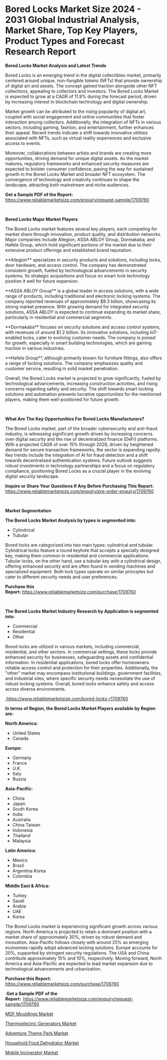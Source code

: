 <p><h1>Bored Locks Market Size 2024 - 2031 Global Industrial Analysis, Market Share, Top Key Players, Product Types and Forecast Research Report</h1></p><p><strong>Bored Locks Market Analysis and Latest Trends</strong></p>
<p><p>Bored Locks is an emerging trend in the digital collectibles market, primarily centered around unique, non-fungible tokens (NFTs) that provide ownership of digital art and assets. The concept gained traction alongside other NFT collections, appealing to collectors and investors. The Bored Locks Market is expected to grow at a CAGR of 11.9% during the forecast period, driven by increasing interest in blockchain technology and digital ownership. </p><p>Market growth can be attributed to the rising popularity of digital art, coupled with social engagement and online communities that foster interaction among collectors. Additionally, the integration of NFTs in various sectors, including gaming, fashion, and entertainment, further enhances their appeal. Recent trends indicate a shift towards innovative utilities associated with NFTs, such as virtual reality experiences and exclusive access to events. </p><p>Moreover, collaborations between artists and brands are creating more opportunities, driving demand for unique digital assets. As the market matures, regulatory frameworks and enhanced security measures are expected to bolster consumer confidence, paving the way for sustained growth in the Bored Locks Market and broader NFT ecosystem. The convergence of technology and creativity continues to shape the landscape, attracting both mainstream and niche audiences.</p></p>
<p><strong>Get a Sample PDF of the Report:&nbsp;</strong> <a href="https://www.reliablemarketsize.com/enquiry/request-sample/1709760?utm_campaign=1770&utm_medium=2&utm_source=Github&utm_content=ia&utm_term=21102024&utm_id=bored-locks">https://www.reliablemarketsize.com/enquiry/request-sample/1709760</a></p>
<p>&nbsp;</p>
<p><strong>Bored Locks Major Market Players</strong></p>
<p><p>The Bored Locks market features several key players, each competing for market share through innovation, product quality, and distribution networks. Major companies include Allegion, ASSA ABLOY Group, Dormakaba, and Hafele Group, which hold significant portions of the market due to their extensive product offerings and established brand reputation.</p><p>**Allegion** specializes in security products and solutions, including locks, door hardware, and access control. The company has demonstrated consistent growth, fueled by technological advancements in security systems. Its strategic acquisitions and focus on smart lock technology position it well for future expansion.</p><p>**ASSA ABLOY Group** is a global leader in access solutions, with a wide range of products, including traditional and electronic locking systems. The company reported revenues of approximately $9.3 billion, showcasing its strong market presence. With growing demand for integrated security solutions, ASSA ABLOY is expected to continue expanding its market share, particularly in residential and commercial segments.</p><p>**Dormakaba** focuses on security solutions and access control systems, with revenues of around $1.2 billion. Its innovative solutions, including IoT-enabled locks, cater to evolving customer needs. The company is poised for growth, especially in smart building technologies, which are gaining traction in various industries.</p><p>**Hafele Group**, although primarily known for furniture fittings, also offers a range of locking solutions. The company emphasizes quality and customer service, resulting in solid market penetration.</p><p>Overall, the Bored Locks market is projected to grow significantly, fueled by technological advancements, increasing construction activities, and rising concerns regarding safety and security. The shift towards smart locking solutions and automation presents lucrative opportunities for the mentioned players, making them well-positioned for future growth.</p></p>
<p>&nbsp;</p>
<p><strong>What Are The Key Opportunities For Bored Locks Manufacturers?</strong></p>
<p><p>The Bored Locks market, part of the broader cybersecurity and anti-fraud industry, is witnessing significant growth driven by increasing concerns over digital security and the rise of decentralized finance (DeFi) platforms. With a projected CAGR of over 15% through 2028, driven by heightened demand for secure transaction frameworks, the sector is expanding rapidly. Key trends include the integration of AI for fraud detection and a shift towards decentralized authentication systems. Future outlook suggests robust investments in technology partnerships and a focus on regulatory compliance, positioning Bored Locks as a crucial player in the evolving digital security landscape.</p></p>
<p><strong>Inquire or Share Your Questions If Any Before Purchasing This Report:</strong> <a href="https://www.reliablemarketsize.com/enquiry/pre-order-enquiry/1709760?utm_campaign=1770&utm_medium=2&utm_source=Github&utm_content=ia&utm_term=21102024&utm_id=bored-locks">https://www.reliablemarketsize.com/enquiry/pre-order-enquiry/1709760</a></p>
<p>&nbsp;</p>
<p><strong>Market Segmentation</strong></p>
<p><strong>The Bored Locks Market Analysis by types is segmented into:</strong></p>
<p><ul><li>Cylindrical</li><li>Tubular</li></ul></p>
<p><p>Bored locks are categorized into two main types: cylindrical and tubular. Cylindrical locks feature a round keyhole that accepts a specially designed key, making them common in residential and commercial applications. Tubular locks, on the other hand, use a tubular key with a cylindrical design, offering enhanced security and are often found in vending machines and specialized equipment. Both lock types operate on similar principles but cater to different security needs and user preferences.</p></p>
<p><strong>Purchase this Report:&nbsp;</strong><a href="https://www.reliablemarketsize.com/purchase/1709760?utm_campaign=1770&utm_medium=2&utm_source=Github&utm_content=ia&utm_term=21102024&utm_id=bored-locks">https://www.reliablemarketsize.com/purchase/1709760</a></p>
<p>&nbsp;</p>
<p><strong>The Bored Locks Market Industry Research by Application is segmented into:</strong></p>
<p><ul><li>Commercial</li><li>Residential</li><li>Other</li></ul></p>
<p><p>Bored locks are utilized in various markets, including commercial, residential, and other sectors. In commercial settings, these locks provide enhanced security for businesses, safeguarding assets and confidential information. In residential applications, bored locks offer homeowners reliable access control and protection for their properties. Additionally, the "other" market may encompass institutional buildings, government facilities, and industrial sites, where specific security needs necessitate the use of robust locking systems. Overall, bored locks enhance safety and access across diverse environments.</p></p>
<p><a href="https://www.reliablemarketsize.com/bored-locks-r1709760?utm_campaign=1770&utm_medium=2&utm_source=Github&utm_content=ia&utm_term=21102024&utm_id=bored-locks">&nbsp;https://www.reliablemarketsize.com/bored-locks-r1709760</a></p>
<p><strong>In terms of Region, the Bored Locks Market Players available by Region are:</strong></p>
<p>
    <p> <strong> North America: </strong>
        <ul>
            <li>United States</li>
            <li>Canada</li>
        </ul>
        </p> 
    <p> <strong> Europe: </strong>
        <ul>
            <li>Germany</li>
            <li>France</li>
            <li>U.K.</li>
            <li>Italy</li>
            <li>Russia</li>
        </ul>
        </p> 
    <p> <strong> Asia-Pacific: </strong>
        <ul>
            <li>China</li>
            <li>Japan</li>
            <li>South Korea</li>
            <li>India</li>
            <li>Australia</li>
            <li>China Taiwan</li>
            <li>Indonesia</li>
            <li>Thailand</li>
            <li>Malaysia</li>
        </ul>
        </p> 
    <p> <strong> Latin America: </strong>
        <ul>
            <li>Mexico</li>
            <li>Brazil</li>
            <li>Argentina Korea</li>
            <li>Colombia</li>
        </ul>
        </p> 
    <p> <strong> Middle East & Africa: </strong>
        <ul>
            <li>Turkey</li>
            <li>Saudi</li>
            <li>Arabia</li>
            <li>UAE</li>
            <li>Korea</li>
        </ul>
    </p>
    </p>
<p><p>The Bored Locks market is experiencing significant growth across various regions. North America is projected to retain a dominant position with a market share of approximately 30%, driven by robust demand and innovation. Asia-Pacific follows closely with around 25% as emerging economies rapidly adopt advanced locking solutions. Europe accounts for 20%, supported by stringent security regulations. The USA and China contribute approximately 15% and 10%, respectively. Moving forward, North America and Asia-Pacific are expected to lead market expansion due to technological advancements and urbanization.</p></p>
<p><strong>Purchase this Report: </strong><a href="https://www.reliablemarketsize.com/purchase/1709760?utm_campaign=1770&utm_medium=2&utm_source=Github&utm_content=ia&utm_term=21102024&utm_id=bored-locks">https://www.reliablemarketsize.com/purchase/1709760</a></p>
<p>&nbsp;<strong>Get a Sample PDF of the Report:&nbsp;&nbsp;</strong><a href="https://www.reliablemarketsize.com/enquiry/request-sample/1709760?utm_campaign=1770&utm_medium=2&utm_source=Github&utm_content=ia&utm_term=21102024&utm_id=bored-locks">https://www.reliablemarketsize.com/enquiry/request-sample/1709760</a></p>
<p><strong></strong></p>
<p><p><a href="https://www.linkedin.com/pulse/mdf-mouldings-market-indicators-size-regional-breakdown-zew3e?utm_campaign=1770&utm_medium=2&utm_source=Github&utm_content=ia&utm_term=21102024&utm_id=bored-locks">MDF Mouldings Market</a></p><p><a href="https://issuu.com/reportprime-2/docs/thermoelectric-generators-market-si_e7d53ebdd5f3e0?utm_campaign=1770&utm_medium=2&utm_source=Github&utm_content=ia&utm_term=21102024&utm_id=bored-locks">Thermoelectric Generators Market</a></p><p><a href="https://www.linkedin.com/pulse/strategic-market-insights-global-adventure-theme-park-2024-z5q3c?utm_campaign=1770&utm_medium=2&utm_source=Github&utm_content=ia&utm_term=21102024&utm_id=bored-locks">Adventure Theme Park Market</a></p><p><a href="https://www.linkedin.com/pulse/household-food-dehydrator-market-velocity-123-cagr-trajectory-vmudc?utm_campaign=1770&utm_medium=2&utm_source=Github&utm_content=ia&utm_term=21102024&utm_id=bored-locks">Household Food Dehydrator Market</a></p><p><a href="https://www.linkedin.com/pulse/pulse-mobile-incinerator-rhythms-change-market-resonance-2024-2031-upahc?utm_campaign=1770&utm_medium=2&utm_source=Github&utm_content=ia&utm_term=21102024&utm_id=bored-locks">Mobile Incinerator Market</a></p></p>